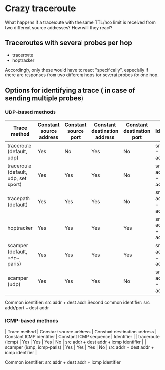 # Crazy traceroute

What happens if a traceroute with the same TTL/hop limit is received from two different source addresses? How will they react?

## Traceroutes with several probes per hop

- traceroute
- hoptracker

Accordingly, only these would have to react "specifically", especially if there are responses from two different hops for several probes for one hop.

## Options for identifying a trace ( in case of sending multiple probes)

### UDP-based methods

| Trace method | Constant source address | Constant source port | Constant destination address | Constant destination port | Identifier |
| --- | --- | --- | --- | --- | --- |
| traceroute (default, udp) | Yes | No | Yes | No | src addr + dest addr |
| traceroute (default, udp, set sport) | Yes | Yes | Yes | No | src addr/port + dest addr |
| tracepath (default)  | Yes | Yes | Yes | No | src addr/port + dest addr |
| hoptracker | Yes | Yes | Yes | Yes | src addr/port + dest addr/port |
| scamper (default, udp-paris) | Yes | Yes | Yes | Yes | src addr/port + dest addr/port |
| scamper (udp) | Yes | Yes | Yes | No | src addr/port + dest addr |

Common identifier: src addr + dest addr
Second common identifier: src addr/port + dest addr

### ICMP-based methods

| Trace method | Constant source address | Constant destination address | Constant ICMP identifier | Constant ICMP sequence | Identifier |
| traceroute (icmp) | Yes | Yes | Yes | No | src addr + dest addr + icmp identifier |
| scamper (icmp, icmp-paris) | Yes | Yes | Yes | No | src addr + dest addr + icmp identifier |

Common identifier: src addr + dest addr + icmp identifier
